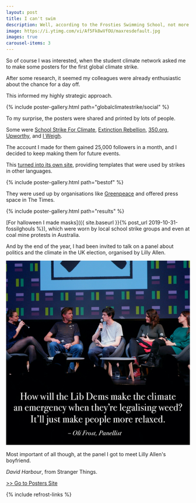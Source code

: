 ```yaml
---
layout: post
title: I can't swim
description: Well, according to the Frosties Swimming School, not more than 400m.
image: https://i.ytimg.com/vi/Af5Fk8wVfOU/maxresdefault.jpg
images: true
carousel-items: 3
---
```


So of course I was interested, when the student climate network asked me to make some posters for the first global climate strike.

After some research, it seemed my colleagues were already enthusiastic about the chance for a day off.

This informed my highly strategic approach.

{% include poster-gallery.html path="globalclimatestrike/social" %}

To my surprise, the posters were shared and printed by lots of people.

Some were [School Strike For Climate](https://www.instagram.com/p/B2dpJwPAZuq/?utm_source=ig_web_copy_link), [Extinction Rebellion](https://www.instagram.com/p/B2W62tAnf63/?utm_source=ig_web_copy_link), [350.org](https://twitter.com/350/status/1173310522596438017), [Upworthy](https://www.instagram.com/p/B2oKK7PARL5/?utm_source=ig_web_copy_link), and [I Weigh](https://www.instagram.com/p/B2gtSTinqOv/?utm_source=ig_web_copy_link).



The account I made for them gained 25,000 followers in a month, and I decided to keep making them for future events.

This [turned into its own site](/posters), providing templates that were used by strikes in other languages.

{% include poster-gallery.html path="bestof" %}

They were used up by organisations like [Greenpeace](https://www.instagram.com/p/B5XqpxPjSU8/) and offered press space in The Times.

{% include poster-gallery.html path="results" %}

[For halloween I made masks]({{ site.baseurl }}{% post_url 2019-10-31-fossilghouls %}), which were worn by local school strike groups and even at coal mine protests in Australia.

And by the end of the year, I had been invited to talk on a panel about politics and the climate in the UK election, organised by Lilly Allen.

![](/blog/panel.jpg)

Most important of all though, at the panel I got to meet Lilly Allen's boyfriend.

*David Harbour*, from Stranger Things.

[>> Go to Posters Site](/posters)

{% include refrost-links %}

